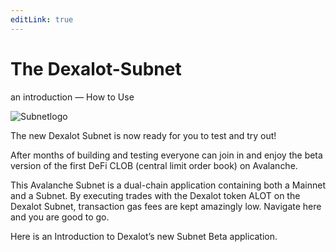 ```yaml
---
editLink: true
---
```


# The Dexalot-Subnet
an introduction — How to Use

![Subnetlogo](/images/howtouse/Subnetlogo.png)

The new Dexalot Subnet is now ready for you to test and try out!

After months of building and testing everyone can join in and enjoy the beta version of the first DeFi CLOB (central limit order book) on Avalanche.

This Avalanche Subnet is a dual-chain application containing both a Mainnet and a Subnet. By executing trades with the Dexalot token ALOT on the Dexalot Subnet, transaction gas fees are kept amazingly low. Navigate here and you are good to go.

Here is an Introduction to Dexalot’s new Subnet Beta application.

<YouTube id="vRvaswPuMNg" />
